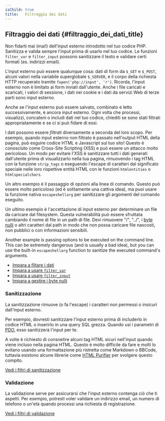 ```yaml
---
isChild: true
title:   Filtraggio dei dati
---
```


## Filtraggio dei dati {#filtraggio_dei_dati_title}

Non fidarti mai (mai!) dell'input esterno introdotto nel tuo codice PHP.
Sanitizza e valida sempre l'input prima di usarlo nel tuo codice. Le funzioni
`filter_var` e `filter_input` possono sanitizzare il testo e validare certi
formati (es. indirizzi email).

L'input esterno può essere qualunque cosa: dati di form da `$_GET` e `$_POST`,
alcuni valori nella variabile superglobale `$_SERVER`, e il corpo della
richiesta HTTP recuperato tramite `fopen('php://input', 'r')`. Ricorda, l'input
esterno non è limitato ai form inviati dall'utente. Anche i file caricati e
scaricati, i valori di sessione, i dati nei cookie e i dati da servizi Web di
terze parti sono input esterno.

Anche se l'input esterno può essere salvato, combinato e letto successivamente,
è ancora input esterno. Ogni volta che processi, visualizzi, concateni o includi
dati nel tuo codice, chiediti se sono stati filtrati appropriatamente e se ci si
può fidare di essi.

I dati possono essere _filtrati_ diversamente a seconda del loro scopo. Per
esempio, quando input esterno non filtrato è passato nell'output HTML della
pagina, può esguire codice HTML e Javascript sul tuo sito! Questo è conosciuto
come Cross-Site Scripting (XSS) e può essere un attacco molto pericoloso. Un
modo per evitare l'XSS è sanitizzare tutti i dati generati dall'utente prima di
visualizzarlo nella tua pagina, rimuovendo i tag HTML con la funzione
`strip_tags` o eseguendo l'escape di caratteri dal significato speciale nelle
loro rispettive entità HTML con le funzioni `htmlentities` o `htmlspecialchars`.

Un altro esempio è il passaggio di opzioni alla linea di comando. Questo può
essere molto pericoloso (ed è solitamente una cattiva idea), ma puoi usare la
funzione nativa `escapeshellarg` per sanitizzare gli argomenti del comando
eseguito.

Un ultimo esempio è l'accettazione di input esterno per determinare un file da
caricare dal filesystem. Questa vulnerabilità può essere sfruttata cambiando il
nome di file in un path di file. Devi rimuovere "/", "../", i [byte nulli][6] o
altri caratteri dal path in modo che non possa caricare file nascosti, non
pubblici o con informazioni sensibili.

Another example is passing options to be executed on the command line. This can be extremely dangerous
(and is usually a bad idea), but you can use the built-in `escapeshellarg` function to sanitize the executed
command's arguments.

* [Impara a filtare i dati][1]
* [Impara a usare `filter_var`][4]
* [Impara a usare `filter_input`][5]
* [Impara a gestire i byte nulli][6]

### Sanitizzazione

La sanitizzazione rimuove (o fa l'escape) i caratteri non permessi o insicuri
dall'input esterno.

Per esempio, dovresti sanitizzare l'input esterno prima di includerlo in codice
HTML o inserirlo in una query SQL grezza. Quando usi i parametri di
[PDO](#database), esso sanitizzerà l'input per te.

A volte è richiesto di consnetire alcuni tag HTML sicuri nell'input quando
viene incluso nella pagina HTML. Questo è molto difficile da fare e molti lo
evitano usando una formattazione più ristretta come Markdown o BBCode, tuttavia
esistono alcune librerie come [HTML Purifier][html-purifier] per svolgere questo
compito.

[Vedi i filtri di sanitizzazione][2]

### Validazione

La validazione serve per assicurarsi che l'input esterno contenga ciò che ti
aspetti. Per esempio, potresti voler validare un indirizzo email, un numero di
telefono o un'età quando processi una richiesta di registrazione.

[Vedi i filtri di validazione][3]

[1]: http://www.php.net/manual/it/book.filter.php
[2]: http://www.php.net/manual/it/filter.filters.sanitize.php
[3]: http://www.php.net/manual/it/filter.filters.validate.php
[4]: http://php.net/manual/it/function.filter-var.php
[5]: http://www.php.net/manual/it/function.filter-input.php
[6]: http://php.net/manual/it/security.filesystem.nullbytes.php
[html-purifier]: http://htmlpurifier.org/
